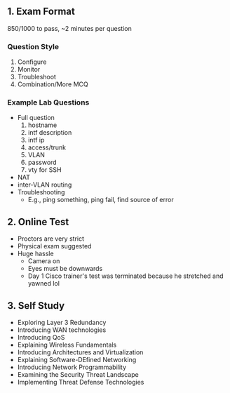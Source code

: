 ## 1. Exam Format
850/1000 to pass, ~2 minutes per question

### Question Style
1) Configure
2) Monitor
3) Troubleshoot
4) Combination/More MCQ

### Example Lab Questions
- Full question
  1. hostname
  2. intf description
  3. intf ip
  4. access/trunk
  5. VLAN
  6. password
  7. vty for SSH
- NAT
- inter-VLAN routing
- Troubleshooting
  - E.g., ping something, ping fail, find source of error

## 2. Online Test
- Proctors are very strict
- Physical exam suggested
- Huge hassle
    - Camera on
    - Eyes must be downwards
    - Day 1 Cisco trainer's test was terminated because he stretched and yawned lol

## 3. Self Study
- Exploring Layer 3 Redundancy
- Introducing WAN technologies
- Introducing QoS
- Explaining Wireless Fundamentals
- Introducing Architectures and Virtualization
- Explaining Software-DEfined Networking
- Introducing Network Programmability
- Examining the Security Threat Landscape
- Implementing Threat Defense Technologies